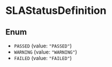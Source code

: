 # SLAStatusDefinition

## Enum

* `PASSED` (value: `"PASSED"`)
* `WARNING` (value: `"WARNING"`)
* `FAILED` (value: `"FAILED"`)
